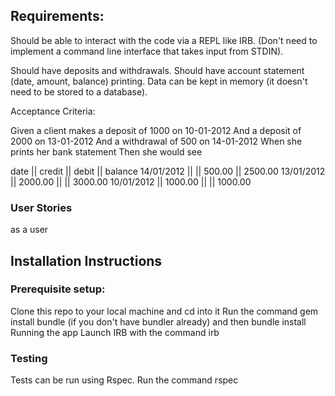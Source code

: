 ## Requirements:

Should be able to interact with the code via a REPL like IRB. (Don't need to implement a command line interface that takes input from STDIN).

Should have deposits and withdrawals.
Should have account statement (date, amount, balance) printing.
Data can be kept in memory (it doesn't need to be stored to a database).

Acceptance Criteria:

Given a client makes a deposit of 1000 on 10-01-2012
And a deposit of 2000 on 13-01-2012
And a withdrawal of 500 on 14-01-2012
When she prints her bank statement
Then she would see

date || credit || debit || balance
14/01/2012 || || 500.00 || 2500.00
13/01/2012 || 2000.00 || || 3000.00
10/01/2012 || 1000.00 || || 1000.00


### User Stories

as a user 


## Installation Instructions

### Prerequisite setup:

Clone this repo to your local machine and cd into it
Run the command gem install bundle (if you don't have bundler already) and then bundle install
Running the app
Launch IRB with the command irb

### Testing

Tests can be run using Rspec. Run the command rspec
